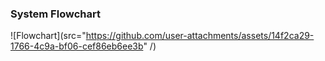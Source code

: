 ### System Flowchart
![Flowchart](src="https://github.com/user-attachments/assets/14f2ca29-1766-4c9a-bf06-cef86eb6ee3b" /)

